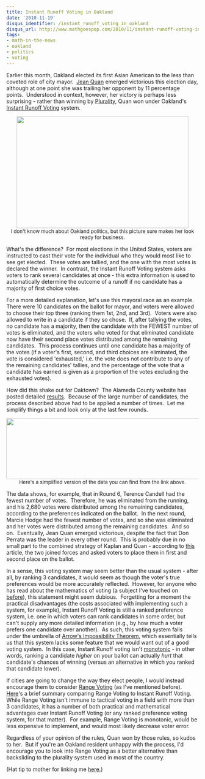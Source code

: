 ```yaml
---
title: Instant Runoff Voting in Oakland
date: '2010-11-19'
disqus_identifier: /instant_runoff_voting_in_oakland
disqus_url: http://www.mathgoespop.com/2010/11/instant-runoff-voting-in-oakland.html
tags:
- math-in-the-news
- oakland
- politics
- voting
---
```

Earlier this month, Oakland elected its first Asian American to the less than coveted role of city mayor.  <a href="http://en.wikipedia.org/wiki/Jean_Quan">Jean Quan</a> emerged victorious this election day, although at one point she was trailing her opponent by 11 percentage points.  Understood in context, however, her victory is perhaps less surprising - rather than winning by <a href="http://en.wikipedia.org/wiki/Plurality_voting_system">Plurality</a>, Quan won under Oakland's <a href="http://en.wikipedia.org/wiki/Instant-runoff_voting">Instant Runoff Voting</a> system.

<p style="text-align:center;font-size:small;"><a href="http://www.jeanquanforoakland.org/about"><img class="size-full wp-image-939" title="Quan_for_Mayor-255_Lake_Merritt_1_0" src="http://www.mathgoespop.com/images/2010/11/Quan_for_Mayor-255_Lake_Merritt_1_0.jpg" alt="" width="450" height="292" /></a><br>I don't know much about Oakland politics, but this picture sure makes her look ready for business.</p>

What's the difference?  For most elections in the United States, voters are instructed to cast their vote for the individual who they would most like to see get elected.  These votes are tallied, and the one with the most votes is declared the winner.  In contrast, the Instant Runoff Voting system asks voters to rank several candidates at once - this extra information is used to automatically determine the outcome of a runoff if no candidate has a majority of first choice votes.

For a more detailed explanation, let's use this mayoral race as an example.  There were 10 candidates on the ballot for mayor, and voters were allowed to choose their top three (ranking them 1st, 2nd, and 3rd).  Voters were also allowed to write in a candidate if they so chose.  If, after tallying the votes, no candidate has a majority, then the candidate with the FEWEST number of votes is eliminated, and the voters who voted for that eliminated candidate now have their second place votes distributed among the remaining candidates.  This process continues until one candidate has a majority of the votes (if a voter's first, second, and third choices are eliminated, the vote is considered 'exhausted,' i.e. the vote does not contribute to any of the remaining candidates' tallies, and the percentage of the vote that a candidate has earned is given as a proportion of the votes excluding the exhausted votes).

How did this shake out for Oaktown?  The Alameda County website has posted detailed <a href="http://www.acgov.org/rov/rcv/results/rcvresults_2984.htm">results</a>.   Because of the large number of candidates, the process described above  had to be applied a number of times.  Let me simplify things a bit and  look only at the last few rounds.

<p style="text-align:center;font-size:small;"><a href="http://www.mathgoespop.com/images/2010/11/Picture-6.png"><img class="size-full wp-image-941" title="IVData" src="http://www.mathgoespop.com/images/2010/11/Picture-6.png" alt="" width="644" height="159" /></a><br>Here's a simplified version of the data you can find from the link above.</p>

The data shows, for example, that in Round 6, Terence Candell had the fewest number of votes.  Therefore, he was eliminated from the running, and his 2,680 votes were distributed among the remaining candidates, according to the preferences indicated on the ballot.  In the next round, Marcie Hodge had the fewest number of votes, and so she was eliminated and her votes were distributed among the remaining candidates.  And so on.  Eventually, Jean Quan emerged victorious, despite the fact that Don Perrata was the leader in every other round.  This is probably due in no small part to the combined strategy of Kaplan and Quan - according to <a href="http://www.sfgate.com/cgi-bin/article.cgi?f=/c/a/2010/11/09/BA3K1G91HH.DTL">this</a> article, the two joined forces and asked voters to place them in first and second place on the ballot.

In a sense, this voting system may seem better than the usual system - after all, by ranking 3 candidates, it would seem as though the voter's true preferences would be more accurately reflected.  However, for anyone who has read about the mathematics of voting (a subject I've touched on <a href="http://www.mathgoespop.com/tag/voting">before</a>), this statement might seem dubious.  Forgetting for a moment the practical disadvantages (the costs associated with implementing such a system, for example), Instant Runoff Voting is still a ranked preference system, i.e. one in which voters can rank candidates in some order, but can't supply any more detailed information (e.g., by how much a voter prefers one candidate over another).  As such, this voting system falls under the umbrella of <a href="http://en.wikipedia.org/wiki/Arrow%27s_impossibility_theorem">Arrow's Impossibility Theorem</a>, which essentially tells us that this system lacks some feature that we would want out of a good voting system.  In this case, Instant Runoff voting isn't <a href="http://en.wikipedia.org/wiki/Monotonicity_criterion">monotonic</a> - in other words, ranking a candidate <em>higher</em> on your ballot can actually <em>hurt</em> that candidate's chances of winning (versus an alternative in which you ranked that candidate lower).

If cities are going to change the way they elect people, I would instead encourage them to consider <a href="http://scorevoting.net/RangeVoting.html">Range Voting</a> (as I've mentioned before).  <a href="http://scorevoting.net/IrvExec.html">Here</a>'s a brief summary comparing Range Voting to Instant Runoff Voting.  While Range Voting isn't immune to tactical voting in a field with more than 3 candidates, it has a number of both practical and mathematical advantages over Instant Runoff Voting (or any ranked preference voting system, for that matter).  For example, Range Voting is monotonic, would be less expensive to implement, and would most likely decrease voter error.

Regardless of your opinion of the rules, Quan won by those rules, so kudos to her.  But if you're an Oakland resident unhappy with the process, I'd encourage you to look into Range Voting as a better alternative than backsliding to the plurality system used in most of the country.

(Hat tip to mother for linking me <a href="http://www.sfgate.com/cgi-bin/article.cgi?f=/c/a/2010/11/12/BAQF1GAQQD.DTL">here.</a>)

